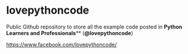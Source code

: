 # lovepythoncode
Public Github repository to store all the example code posted in **Python Learners and Professionals**** (**@lovepythoncode**)

https://www.facebook.com/lovepythoncode/

